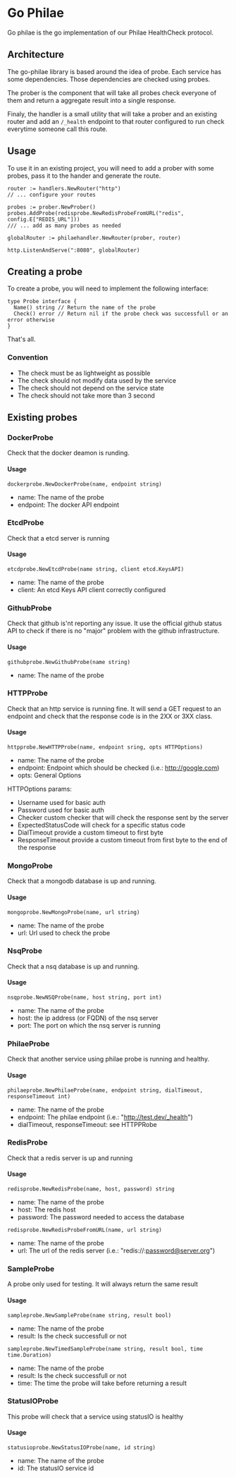 # Go Philae

Go philae is the go implementation of our Philae HealthCheck protocol.

## Architecture

The go-philae library is based around the idea of probe. Each service has some dependencies. Those dependencies are checked using probes.

The prober is the component that will take all probes check everyone of them and return a aggregate result into a single response.

Finaly, the handler is a small utility that will take a prober and an existing router and add an `/_health` endpoint to that router configured to run check everytime someone call this route.

## Usage

To use it in an existing project, you will need to add a prober with some probes, pass it to the hander and generate the route.

```
router := handlers.NewRouter("http")
// ... configure your routes

probes := prober.NewProber()
probes.AddProbe(redisprobe.NewRedisProbeFromURL("redis", config.E["REDIS_URL"]))
/// ... add as many probes as needed

globalRouter := philaehandler.NewRouter(prober, router)

http.ListenAndServe(":8080", globalRouter)
```

## Creating a probe

To create a probe, you will need to implement the following interface:

```
type Probe interface {
  Name() string // Return the name of the probe
  Check() error // Return nil if the probe check was successfull or an error otherwise
}
```

That's all.

### Convention

* The check must be as lightweight as possible
* The check should not modify data used by the service
* The check should not depend on the service state
* The check should not take more than 3 second

## Existing probes

### DockerProbe

Check that the docker deamon is runding.

#### Usage

```
dockerprobe.NewDockerProbe(name, endpoint string)
```

* name: The name of the probe
* endpoint: The docker API endpoint

### EtcdProbe

Check that a etcd server is running

#### Usage

```
etcdprobe.NewEtcdProbe(name string, client etcd.KeysAPI)
```

* name: The name of the probe
* client: An etcd Keys API client correctly configured

### GithubProbe

Check that github is'nt reporting any issue.
It use the official github status API to check if there is no "major" problem with the github infrastructure.

#### Usage

```
githubprobe.NewGithubProbe(name string)
```

* name: The name of the probe

### HTTPProbe

Check that an http service is running fine.
It will send a GET request to an endpoint and check that the response code is in the 2XX or 3XX class.

#### Usage

```
httpprobe.NewHTTPProbe(name, endpoint sring, opts HTTPOptions)
```

* name: The name of the probe
* endpoint: Endpoint which should be checked (i.e.: http://google.com)
* opts: General Options

HTTPOptions params:

* Username used for basic auth
* Password used for basic auth
* Checker custom checker that will check the response sent by the server
* ExpectedStatusCode will check for a specific status code
* DialTimeout provide a custom timeout to first byte
* ResponseTimeout provide a custom timeout from first byte to the end of the response

### MongoProbe

Check that a mongodb database is up and running.

#### Usage

```
mongoprobe.NewMongoProbe(name, url string)
```

* name: The name of the probe
* url: Url used to check the probe

### NsqProbe

Check that a nsq database is up and running.

#### Usage

```
nsqprobe.NewNSQProbe(name, host string, port int)
```

* name: The name of the probe
* host: the ip address (or FQDN) of the nsq server
* port: The port on which the nsq server is running

### PhilaeProbe

Check that another service using philae probe is running and healthy.

#### Usage

```
philaeprobe.NewPhilaeProbe(name, endpoint string, dialTimeout, responseTimeout int)
```

* name: The name of the probe
* endpoint: The philae endpoint (i.e.: "http://test.dev/_health")
* dialTimeout, responseTimeout: see HTTPPRobe

### RedisProbe

Check that a redis server is up and running

#### Usage

```
redisprobe.NewRedisProbe(name, host, password) string
```

* name: The name of the probe
* host: The redis host
* password: The password needed to access the database


```
redisprobe.NewRedisProbeFromURL(name, url string)
```

* name: The name of the probe
* url: The url of the redis server (i.e.: "redis://:password@server.org")

### SampleProbe

A probe only used for testing. It will always return the same result

#### Usage

```
sampleprobe.NewSampleProbe(name string, result bool)
```

* name: The name of the probe
* result: Is the check successfull or not

```
sampleprobe.NewTimedSampleProbe(name string, result bool, time time.Duration)
```

* name: The name of the probe
* result: Is the check successfull or not
* time: The time the probe will take before returning a result

### StatusIOProbe

This probe will check that a service using statusIO is healthy

#### Usage

```
statusioprobe.NewStatusIOProbe(name, id string)
```

* name: The name of the probe
* id: The statusIO service id
